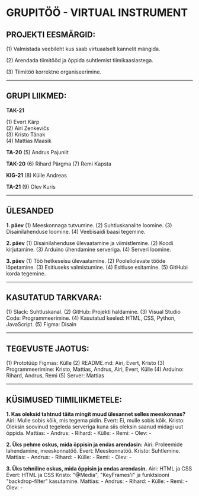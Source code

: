 # GRUPITÖÖ - VIRTUAL INSTRUMENT

## PROJEKTI EESMÄRGID:
(1) Valmistada veebileht kus saab virtuaalselt kannelit mängida.

(2) Arendada tiimitööd ja õppida suhtlemist tiimikaaslastega.

(3) Tiimitöö korrektne organiseerimine.

----------------------------------------------------------------------------------------------------------------------------------------------------------

## GRUPI LIIKMED:
**TAK-21**

(1) Evert Kärp          
(2) Airi Zenkevičs      
(3) Kristo Tänak        
(4) Mattias Maasik

**TA-20**
(5) Andrus Pajuniit

**TAK-20**
(6) Rihard Pärgma
(7) Remi Kapsta

**KIG-21**
(8) Külle Andreas

**TA-21**
(9) Olev Kuris

----------------------------------------------------------------------------------------------------------------------------------------------------------

## ÜLESANDED
**1. päev**
(1) Meeskonnaga tutvumine.
(2) Suhtluskanalite loomine.
(3) Disainilahenduse loomine.
(4) Veebisaidi baasi tegemine.

**2. päev**
(1) Disainilahenduse ülevaatamine ja viimistlemine.
(2) Koodi kirjutamine.
(3) Arduino ühendamine serveriga.
(4) Serveri loomine.

**3. päev**
(1) Töö hetkeseisu ülevaatamine.
(2) Pooleliolevate tööde lõpetamine.
(3) Esitluseks valmistumine.
(4) Esitluse esitamine.
(5) GitHubi korda tegemine.

----------------------------------------------------------------------------------------------------------------------------------------------------------

## KASUTATUD TARKVARA:
(1) Slack:                  Suhtluskanal.
(2) GitHub:                 Projekti haldamine.
(3) Visual Studio Code:     Programmeerimine.
(4) Kasutatud keeled:       HTML, CSS, Python, JavaScript.
(5) Figma:                  Disain

----------------------------------------------------------------------------------------------------------------------------------------------------------

## TEGEVUSTE JAOTUS:
(1) Prototüüp Figmas:       Külle
(2) README.md:              Airi, Evert, Kristo
(3) Programmeerimine:       Kristo, Mattias, Andrus, Airi, Evert, Külle
(4) Arduino:                Rihard, Andrus, Remi
(5) Server:                 Mattias

----------------------------------------------------------------------------------------------------------------------------------------------------------

## KÜSIMUSED TIIMILIIKMETELE: 
**1. Kas oleksid tahtnud täita mingit muud ülesannet selles meeskonnas?**
Airi:                       Mulle sobis kõik, mis tegema pidin.
Evert:                      Ei, mulle sobis kõik.
Kristo:                     Oleksin soovinud tegeleda serveriga kuna siis oleksin saanud midagi uut õppida.
Mattias:                    - 
Andrus:                     -
Rihard:                     -
Külle:                      - 
Remi:                       -
Olev:                       -
  
**2. Üks pehme oskus, mida õppisin ja endas arendasin:**
Airi:                       Proleemide lahendamine, meeskonnatöö. 
Evert:                      Meeskonnatöö. 
Kristo:                     Suhtlemine.
Mattias:                    - 
Andrus:                     -
Rihard:                     -
Külle:                      - 
Remi:                       -
Olev:                       -
  
**3. Üks tehniline oskus, mida õppisin ja endas arendasin.**
Airi:                       HTML ja CSS
Evert:                      HTML ja CSS
Kristo:                     "@Media", "KeyFrames'i" ja funktsiooni "backdrop-filter" kasutamine.
Mattias:                    - 
Andrus:                     -
Rihard:                     -
Külle:                      - 
Remi:                       -
Olev:                       -
